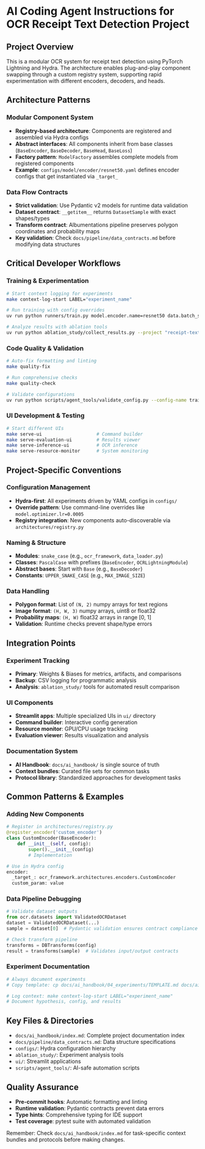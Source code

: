 # AI Coding Agent Instructions for OCR Receipt Text Detection Project

## Project Overview
This is a modular OCR system for receipt text detection using PyTorch Lightning and Hydra. The architecture enables plug-and-play component swapping through a custom registry system, supporting rapid experimentation with different encoders, decoders, and heads.

## Architecture Patterns

### Modular Component System
- **Registry-based architecture**: Components are registered and assembled via Hydra configs
- **Abstract interfaces**: All components inherit from base classes (`BaseEncoder`, `BaseDecoder`, `BaseHead`, `BaseLoss`)
- **Factory pattern**: `ModelFactory` assembles complete models from registered components
- **Example**: `configs/model/encoder/resnet50.yaml` defines encoder configs that get instantiated via `_target_`

### Data Flow Contracts
- **Strict validation**: Use Pydantic v2 models for runtime data validation
- **Dataset contract**: `__getitem__` returns `DatasetSample` with exact shapes/types
- **Transform contract**: Albumentations pipeline preserves polygon coordinates and probability maps
- **Key validation**: Check `docs/pipeline/data_contracts.md` before modifying data structures

## Critical Developer Workflows

### Training & Experimentation
```bash
# Start context logging for experiments
make context-log-start LABEL="experiment_name"

# Run training with config overrides
uv run python runners/train.py model.encoder.name=resnet50 data.batch_size=8

# Analyze results with ablation tools
uv run python ablation_study/collect_results.py --project "receipt-text-recognition-ocr-project"
```

### Code Quality & Validation
```bash
# Auto-fix formatting and linting
make quality-fix

# Run comprehensive checks
make quality-check

# Validate configurations
uv run python scripts/agent_tools/validate_config.py --config-name train
```

### UI Development & Testing
```bash
# Start different UIs
make serve-ui                    # Command builder
make serve-evaluation-ui         # Results viewer
make serve-inference-ui          # OCR inference
make serve-resource-monitor      # System monitoring
```

## Project-Specific Conventions

### Configuration Management
- **Hydra-first**: All experiments driven by YAML configs in `configs/`
- **Override pattern**: Use command-line overrides like `model.optimizer.lr=0.0005`
- **Registry integration**: New components auto-discoverable via `architectures/registry.py`

### Naming & Structure
- **Modules**: `snake_case` (e.g., `ocr_framework`, `data_loader.py`)
- **Classes**: `PascalCase` with prefixes (`BaseEncoder`, `OCRLightningModule`)
- **Abstract bases**: Start with `Base` (e.g., `BaseDecoder`)
- **Constants**: `UPPER_SNAKE_CASE` (e.g., `MAX_IMAGE_SIZE`)

### Data Handling
- **Polygon format**: List of `(N, 2)` numpy arrays for text regions
- **Image format**: `(H, W, 3)` numpy arrays, uint8 or float32
- **Probability maps**: `(H, W)` float32 arrays in range [0, 1]
- **Validation**: Runtime checks prevent shape/type errors

## Integration Points

### Experiment Tracking
- **Primary**: Weights & Biases for metrics, artifacts, and comparisons
- **Backup**: CSV logging for programmatic analysis
- **Analysis**: `ablation_study/` tools for automated result comparison

### UI Components
- **Streamlit apps**: Multiple specialized UIs in `ui/` directory
- **Command builder**: Interactive config generation
- **Resource monitor**: GPU/CPU usage tracking
- **Evaluation viewer**: Results visualization and analysis

### Documentation System
- **AI Handbook**: `docs/ai_handbook/` is single source of truth
- **Context bundles**: Curated file sets for common tasks
- **Protocol library**: Standardized approaches for development tasks

## Common Patterns & Examples

### Adding New Components
```python
# Register in architectures/registry.py
@register_encoder('custom_encoder')
class CustomEncoder(BaseEncoder):
    def __init__(self, config):
        super().__init__(config)
        # Implementation

# Use in Hydra config
encoder:
  _target_: ocr_framework.architectures.encoders.CustomEncoder
  custom_param: value
```

### Data Pipeline Debugging
```python
# Validate dataset outputs
from ocr.datasets import ValidatedOCRDataset
dataset = ValidatedOCRDataset(...)
sample = dataset[0]  # Pydantic validation ensures contract compliance

# Check transform pipeline
transforms = DBTransforms(config)
result = transforms(sample)  # Validates input/output contracts
```

### Experiment Documentation
```python
# Always document experiments
# Copy template: cp docs/ai_handbook/04_experiments/TEMPLATE.md docs/ai_handbook/04_experiments/YYYY-MM-DD_experiment.md

# Log context: make context-log-start LABEL="experiment_name"
# Document hypothesis, config, and results
```

## Key Files & Directories
- `docs/ai_handbook/index.md`: Complete project documentation index
- `docs/pipeline/data_contracts.md`: Data structure specifications
- `configs/`: Hydra configuration hierarchy
- `ablation_study/`: Experiment analysis tools
- `ui/`: Streamlit applications
- `scripts/agent_tools/`: AI-safe automation scripts

## Quality Assurance
- **Pre-commit hooks**: Automatic formatting and linting
- **Runtime validation**: Pydantic contracts prevent data errors
- **Type hints**: Comprehensive typing for IDE support
- **Test coverage**: pytest suite with automated validation

Remember: Check `docs/ai_handbook/index.md` for task-specific context bundles and protocols before making changes.
